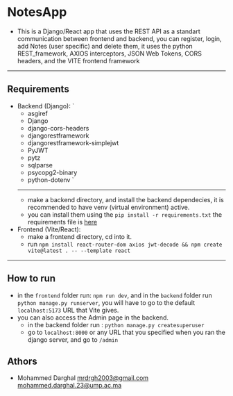 # NotesApp
- This is a Django/React app that uses the REST API as a standart communication between frontend and backend, you can register, login, add Notes (user specific) and delete them, it uses the python REST_framework, AXIOS interceptors, JSON Web Tokens, CORS headers, and the VITE frontend framework
---
## Requirements
- Backend (Django): 
`
  - asgiref
  - Django
  - django-cors-headers
  - djangorestframework
  - djangorestframework-simplejwt
  - PyJWT
  - pytz
  - sqlparse
  - psycopg2-binary
  - python-dotenv
`
  ---
  - make a backend directory, and install the backend dependecies, it is recommended to have venv (virtual environment) active.
  - you can install them using the `pip install -r requirements.txt` the requirements file is <a href="https://github.com/Mrdrgh/Django_Pjs/blob/main/NotesApp/backend/backend/requirements.txt">here</a>
- Frontend (Vite/React):
  - make a frontend directory, cd into it.
  - run `npm install react-router-dom axios jwt-decode && npm create vite@latest . -- --template react`
---
## How to run
- in the `frontend` folder run: `npm run dev`, and in the `backend` folder run `python manage.py runserver`, you will have to go to the default `localhost:5173` URL that Vite gives.
- you can also access the Admin page in the backend.
  - in the backend folder run : `python manage.py createsuperuser`
  - go to `localhost:8000` or any URL that you specified when you ran the django server, and go to `/admin`

## Athors
- Mohammed Darghal <mrdrgh2003@gmail.com> <mohammed.darghal.23@ump.ac.ma>


